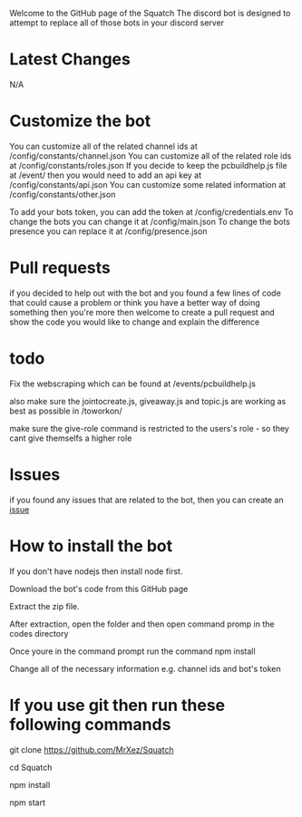 Welcome to the GitHub page of the Squatch
The discord bot is designed to attempt to replace all of those bots in your discord server

# Latest Changes
N/A

# Customize the bot
You can customize all of the related channel ids at /config/constants/channel.json You can customize all of the related role ids at /config/constants/roles.json If you decide to keep the pcbuildhelp.js file at /event/ then you would need to add an api key at /config/constants/api.json You can customize some related information at /config/constants/other.json

To add your bots token, you can add the token at /config/credentials.env To change the bots you can change it at /config/main.json To change the bots presence you can replace it at /config/presence.json

# Pull requests
if you decided to help out with the bot and you found a few lines of code that could cause a problem or think you have a better way of doing something then you're more then welcome to create a pull request and show the code you would like to change and explain the difference

# todo
Fix the webscraping which can be found at /events/pcbuildhelp.js

also make sure the jointocreate.js, giveaway.js and topic.js are working as best as possible in /toworkon/

make sure the give-role command is restricted to the users's role - so they cant give themselfs a higher role

# Issues
if you found any issues that are related to the bot, then you can create an [issue](https://github.com/MrXez/Squatch/issues)

# How to install the bot
If you don't have nodejs then install node first.

Download the bot's code from this GitHub page

Extract the zip file.

After extraction, open the folder and then open command promp in the codes directory

Once youre in the command prompt run the command npm install

Change all of the necessary information e.g. channel ids and bot's token

# If you use git then run these following commands

git clone https://github.com/MrXez/Squatch

cd Squatch

npm install

npm start
